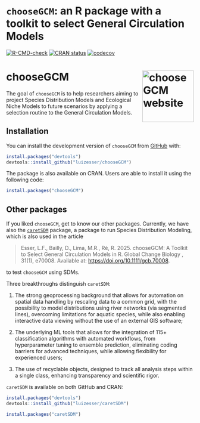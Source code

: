 
<!-- README.md is generated from README.Rmd. Please edit that file -->

# `chooseGCM`: an R package with a toolkit to select General Circulation Models

<!-- badges: start -->

[![R-CMD-check](https://github.com/luizesser/chooseGCM/actions/workflows/R-CMD-check.yaml/badge.svg)](https://github.com/luizesser/chooseGCM/actions/workflows/R-CMD-check.yaml)
[![CRAN
status](https://www.r-pkg.org/badges/version/chooseGCM)](https://CRAN.R-project.org/package=chooseGCM)
[![codecov](https://codecov.io/gh/luizesser/chooseGCM/graph/badge.svg?token=61X1LOBFPH)](https://app.codecov.io/gh/luizesser/chooseGCM)

<!-- badges: end -->

# chooseGCM <a href="https://luizesser.github.io/chooseGCM/"><img src="man/figures/logo.png" alt="chooseGCM website" align="right" height="138"/></a>

The goal of `chooseGCM` is to help researchers aiming to project Species
Distribution Models and Ecological Niche Models to future scenarios by
applying a selection routine to the General Circulation Models.

## Installation

You can install the development version of `chooseGCM` from
[GitHub](https://github.com/luizesser/chooseGCM) with:

``` r
install.packages("devtools")
devtools::install_github("luizesser/chooseGCM")
```

The package is also available on CRAN. Users are able to install it
using the following code:

``` r
install.packages("chooseGCM")
```

## Other packages

If you liked `chooseGCM`, get to know our other packages. Currently, we
have also the [`caretSDM`](https://github.com/luizesser/caretSDM)
package, a package to run Species Distribution Modeling, which is also
used in the article

> Esser, L.F., Bailly, D., Lima, M.R., Ré, R. 2025. chooseGCM: A Toolkit
> to Select General Circulation Models in R. Global Change Biology ,
> 31(1), e70008. Available at: <https://doi.org/10.1111/gcb.70008>.

to test `chooseGCM` using SDMs.

Three breakthroughs distinguish `caretSDM`:

1.  The strong geoprocessing background that allows for automation on
    spatial data handling by rescaling data to a common grid, with the
    possibility to model distributions using river networks (via
    segmented lines), overcoming limitations for aquatic species, while
    also enabling interactive data viewing without the use of an
    external GIS software;

2.  The underlying ML tools that allows for the integration of 115+
    classification algorithms with automated workflows, from
    hyperparameter tuning to ensemble prediction, eliminating coding
    barriers for advanced techniques, while allowing flexibility for
    experienced users;

3.  The use of recyclable objects, designed to track all analysis steps
    within a single class, enhancing transparency and scientific rigor.

`caretSDM` is available on both GitHub and CRAN:

``` r
install.packages("devtools")
devtools::install_github("luizesser/caretSDM")
```

``` r
install.packages("caretSDM")
```

